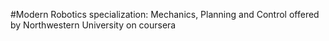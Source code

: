 #Modern Robotics specialization: Mechanics, Planning and Control offered by Northwestern University on coursera

